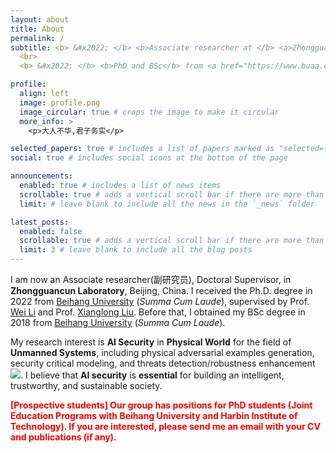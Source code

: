 ```yaml
---
layout: about
title: About
permalink: /
subtitle: <b> &#x2022; </b> <b>Associate researcher at </b> <a>Zhongguancun Laboratory</a> 
  <br>
  <b> &#x2022; </b> <b>PhD and BSc</b> from <a href="https://www.buaa.edu.cn/">Beihang University</a>

profile:
  align: left
  image: profile.png
  image_circular: true # crops the image to make it circular
  more_info: >
    <p>大人不华,君子务实</p>

selected_papers: true # includes a list of papers marked as "selected={true}"
social: true # includes social icons at the bottom of the page

announcements:
  enabled: true # includes a list of news items
  scrollable: true # adds a vertical scroll bar if there are more than 3 news items
  limit: # leave blank to include all the news in the `_news` folder

latest_posts:
  enabled: false
  scrollable: true # adds a vertical scroll bar if there are more than 3 new posts items
  limit: 3 # leave blank to include all the blog posts
---
```


<p> I am now an Associate researcher(副研究员), Doctoral Supervisor, in <strong>Zhongguancun Laboratory</strong>, Beijing, China. I received the Ph.D. degree in 2022 from <a href="https://www.buaa.edu.cn/">Beihang University</a> (<i>Summa Cum Laude</i>), supervised by Prof. <a href="https://www.buaa.edu.cn/info/1028/1573.htm">Wei Li</a> and Prof. <a href="https://xlliu-beihang.github.io/">Xianglong Liu</a>. Before that, I obtained my BSc degree in 2018 from <a href="https://www.buaa.edu.cn/">Beihang University</a> (<i>Summa Cum Laude</i>).

<p> My research interest is <strong>AI Security</strong> in <strong>Physical World</strong> for the field of <strong>Unmanned Systems</strong>, including physical adversarial examples generation, security critical modeling, and threats detection/robustness enhancement <a href='https://scholar.google.com/citations?user=RoFr1qcAAAAJ'><img src="https://img.shields.io/badge/scholar-1600+-4285F4?logo=googlescholar&labelColor=beige"></a>. I believe that <strong>AI security</strong> is <strong>essential</strong> for building an intelligent, trustworthy, and sustainable society.</p>
                   
<p><span style="color:red"><strong>[Prospective students] Our group has positions for PhD students (Joint Education Programs with Beihang University and Harbin Institute of Technology). If you are interested, please send me an email with your CV and publications (if any).</strong></span></p>
